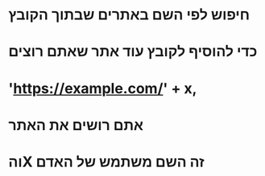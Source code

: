 # חיפוש לפי השם באתרים שבתוך הקובץ
# כדי להוסיף לקובץ עוד אתר שאתם רוצים
# 'https://example.com/' + x,

# אתם רושים את האתר
# והX זה השם משתמש של האדם

